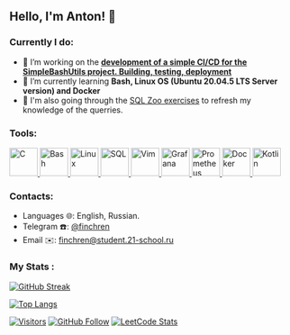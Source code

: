 ## Hello, I'm Anton! 👋
### Currently I do:
- 🔭 I’m working on the **[development of a simple CI/CD for the SimpleBashUtils project. Building, testing, deployment](https://github.com/finchren/School21_main_education/tree/main/CICD)**
- 🌱 I’m currently learning **Bash, Linux OS (Ubuntu 20.04.5 LTS Server version) and Docker**
- 🔰 I'm also going through the [SQL Zoo exercises](https://sqlzoo.net/wiki/SQL_Tutorial) to refresh my knowledge of the querries.

### Tools:
<a href="https://en.wikipedia.org/wiki/C_(programming_language)">
  <img src="https://i.imgur.com/zINUxVf.png" alt="C" width="50"/>
</a>
<a href="https://www.wikiwand.com/en/Bash_(Unix_shell)">
  <img src="https://upload.wikimedia.org/wikipedia/commons/thumb/4/4b/Bash_Logo_Colored.svg/1024px-Bash_Logo_Colored.svg.png" alt="Bash" height="50"/>
</a>
<a href="https://en.wikipedia.org/wiki/Linux">
  <img src="https://upload.wikimedia.org/wikipedia/commons/thumb/3/35/Tux.svg/1200px-Tux.svg.png" alt="Linux" height="50"/>
</a>
<a href="https://en.wikipedia.org/wiki/SQL">
  <img src="https://mpng.subpng.com/20180816/yix/kisspng-microsoft-sql-server-computer-icons-database-serve-sql-file-format-symbol-svg-png-icon-free-download-5b7624bb0dee59.4440055115344693070571.jpg" alt="SQL" height="50"/>
</a>
<a href="https://www.vim.org/">
  <img src="https://cdn.freebiesupply.com/logos/large/2x/vim-logo-png-transparent.png" alt="Vim" height="50"/>
</a>
<a href="https://grafana.com/)">
  <img src="https://assets.website-files.com/627ba6588811eca90ffd6f2a/6282a6afbfe3d16f0a4d67f9_grafana.png" alt="Grafana" width="50"/>
</a>
<a href="https://prometheus.io/)">
  <img src="https://upload.wikimedia.org/wikipedia/commons/thumb/3/38/Prometheus_software_logo.svg/2066px-Prometheus_software_logo.svg.png" alt="Prometheus" width="50"/>
</a>
<a href="https://www.docker.com/)">
  <img src="https://www.docker.com/wp-content/uploads/2022/03/vertical-logo-monochromatic.png" alt="Docker" width="50"/>
</a>
<a href="https://kotlinlang.org/">
  <img src="https://upload.wikimedia.org/wikipedia/commons/thumb/0/06/Kotlin_Icon.svg/2048px-Kotlin_Icon.svg.png" alt="Kotlin" height="50"/>
</a>

### Contacts:
- Languages 🌐: English, Russian.
- Telegram ☎️: [@finchren](https://t.me/finchren)
- Email ✉️: finchren@student.21-school.ru

### My Stats :
[![GitHub Streak](http://github-readme-streak-stats.herokuapp.com?user=finchren&theme=light&hide_border=true&date_format=M%20j%5B%2C%20Y%5D)](https://git.io/streak-stats)

[![Top Langs](https://github-readme-stats-git-masterrstaa-rickstaa.vercel.app/api/top-langs/?username=finchren&hide=html&layout=compact&theme=vision-friendly-light)](https://github.com/anuraghazra/github-readme-stats)

[![Visitors](https://shields-io-visitor-counter.herokuapp.com/badge?page=finchren&label=visitors&logo=Codeforces&style=for-the-badge&labelColor=black&color=forestgreen)](https://www.youtube.com/watch?v=dQw4w9WgXcQ)
[![GitHub Follow](https://img.shields.io/github/followers/finchren?label=follow&logo=github&style=for-the-badge&labelColor=black)](https://github.com/finchren)
[![LeetCode Stats](https://img.shields.io/badge/dynamic/json?style=for-the-badge&labelColor=black&color=%23ffa116&label=Solved&query=solvedOverTotal&url=https%3A%2F%2Fleetcode-badge.vercel.app%2Fapi%2Fusers%2Ffinchren&logo=leetcode&logoColor=yellow)](https://leetcode.com/finchren/)
